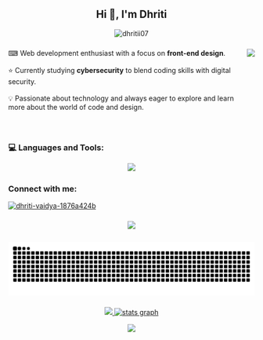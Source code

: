 <h2 align="center">Hi 👋, I'm Dhriti</h2>
<!-- <h3 align="center">Web development enthusiast with a focus on front-end design. 
Also studying cybersecurity to blend coding skills with digital security.</h3> -->
<p align="center"> <img src="https://komarev.com/ghpvc/?username=dhritii07&label=Profile%20views&color=0e75b6&style=flat" alt="dhritii07" /> </p>

###
<img align = "right" height = "150" src = "https://media1.tenor.com/m/-buzIaq-QeoAAAAC/code-coding.gif" />
<!-- <img align="right" height="150" src="https://media1.tenor.com/m/58XMqPfsnoEAAAAC/magic-computer.gif"  />   -->

###

⌨ Web development enthusiast with a focus on **front-end design**.
<br><br>
⭐ Currently studying **cybersecurity** to blend coding skills with digital security.
<br><br>
💡 Passionate about technology and always eager to explore and learn 
more about the world of code and design. 

### 

<!-- - 💬 Ask me about **Frontend Web Development** -->
<br clear="both">  
<h3 align="left">💻 Languages and Tools:</h3>
<p align="center">
  <a href="https://skillicons.dev">
 <img src="https://skillicons.dev/icons?i=html,css,js,bootstrap,react,tailwind,vite,threejs,nodejs,figma,py,flask,anaconda,https://raw.githubusercontent.com/devicons/devicon/2ae2a900d2f041da66e950e4d48052658d850630/icons/pandas/pandas-original.svg,mysql,linux,bash,kali,c,github,vscode&perline=14" />
  </a>

###
<div align="left">
    <h3 align="left">Connect with me:</h3>
  <a href="https://linkedin.com/in/dhriti-vaidya-1876a424b" target="blank"><img src="https://img.shields.io/static/v1?message=LinkedIn&logo=linkedin&label=&color=0077B5&logoColor=white&labelColor=&style=for-the-badge" height="35" alt="dhriti-vaidya-1876a424b"  />
  </a>
</div>

###

</p>

<p align="center">
<img width="800" src="https://github-readme-activity-graph.vercel.app/graph?username=Dhritii07" />
<br>
<p>

###

<center><img align = "center" src="https://raw.githubusercontent.com/Dhritii07/Dhritii07/output/snake.svg" alt="Snake animation" /></center>

###

<p align="center">
  <a href="https://github-readme-stats-sigma-five.vercel.app/api?username=Dhritii07&show_icons=true&theme=tokyonight&bg_color=0d1117&title_color=ff79c6&text_color=f8f8f2&icon_color=ff79c6">
   <img height = '160px' src="https://github-readme-streak-stats.herokuapp.com/?user=Dhritii07&theme=tokyonight&background=0d1117&stroke=ffffff&ring=ff79c6&fire=ff79c6&currStreakNum=ff79c6&sideNums=ff79c6&currStreakLabel=ff79c6&sideLabels=ff79c6&dates=f8f8f2" />
</a>
  </a>
<a href = '#'>
  <img src="https://github-readme-stats.vercel.app/api?username=Dhritii07&hide_title=false&hide_rank=false&show_icons=true&theme=tokyonight&bg_color=0d1117&title_color=ff79c6&text_color=f8f8f2&icon_color=ff79c6&include_all_commits=true&count_private=true&disable_animations=false&locale=en&hide_border=true" width="390" alt="stats graph"  />
</a>


  </a>
</p>
</a>

<!--
[![Dhriti's GitHub Stats](https://github-readme-stats.vercel.app/api?username=Dhritii07&show_icons=true&theme=dark)](https://github.com/Dhritii07)

 [![GitHub Streak](https://github-readme-streak-stats.herokuapp.com/?user=Dhritii07&theme=dark)](https://github.com/Dhritii07) 

<p><img align="center" src="https://github-readme-streak-stats.herokuapp.com/?user=Dhritii07&" alt="Dhritii07" /></p> -->


<div align = 'center'>
<a href="https://github-readme-stats-sigma-five.vercel.app/api/top-langs/?username=Dhritii07&theme=dracula&layout=compact&bg_color=0d1117&title_color=ff79c6&text_color=ffffff&icon_color=ff79c6">
    <img width="400" align='center' src="https://github-readme-stats-sigma-five.vercel.app/api/top-langs/?username=Dhritii07&theme=dracula&layout=compact&bg_color=0d1117&title_color=ff79c6&text_color=ffffff&icon_color=ff79c6" /> 
</a>
</div>


###

